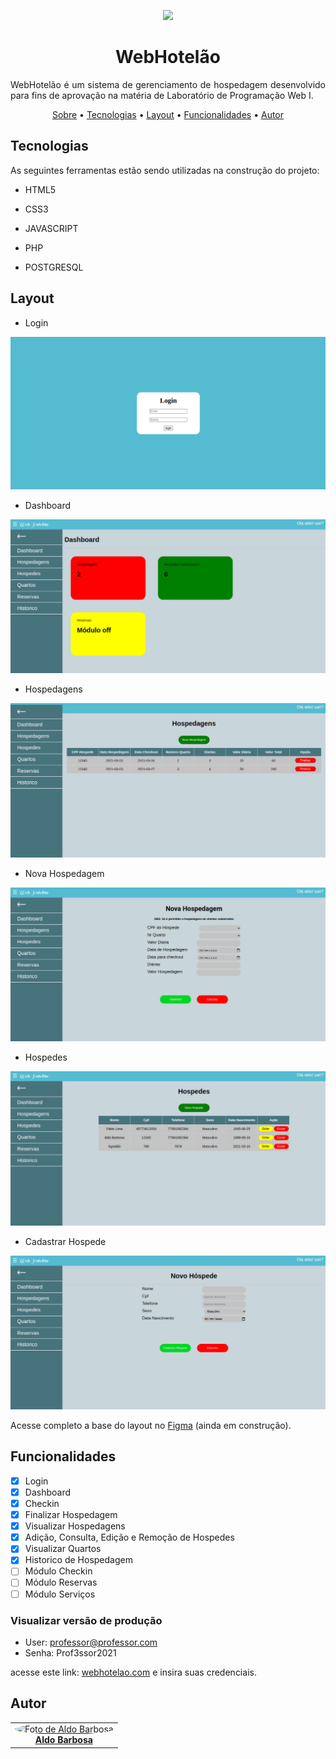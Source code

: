 
<p align="center" id="sobre"><img src="./public/img/logo.svg" width="100px"></p>

<h1 align="center">WebHotelão</h1>

<p align="justify">WebHotelão é um sistema de gerenciamento de hospedagem desenvolvido para fins de aprovação na matéria de Laboratório de Programação Web I.</p>

<p align="center">
  <a href="#sobre">Sobre</a> •
  <a href="#tecnologias">Tecnologias</a> •
  <a href="#layout">Layout</a> •
  <a href="#funcionalidades">Funcionalidades</a> •
  <a href="#autor">Autor</a>
</p>

<h2 id="tecnologias">Tecnologias</h2>

As seguintes ferramentas estão sendo utilizadas na construção do projeto:

- HTML5
- CSS3
- JAVASCRIPT

- PHP
- POSTGRESQL

<h2 id="layout">Layout</h2>

- Login

![Login](documentos/tela_login.png)

- Dashboard

![Dashboard](documentos/dashboard.png)

- Hospedagens

![Dashboard](documentos/read_hospedagens.png)

- Nova Hospedagem

![Dashboard](documentos/nova_hospedagem.png)

- Hospedes

![Dashboard](documentos/read_hospedes.png)

- Cadastrar Hospede

![Dashboard](documentos/cadastrar_hospede.png)

Acesse completo a base do layout no [Figma](https://www.figma.com/file/eOuryb8S4W1TTLD9mdyYkP/webhotelao?node-id=0%3A1) (ainda em construção).

<h2 id="funcionalidades">Funcionalidades</h2>

- [X] Login
- [X] Dashboard
- [X] Checkin
- [X] Finalizar Hospedagem
- [X] Visualizar Hospedagens
- [X] Adição, Consulta, Edição e Remoção de Hospedes
- [x] Visualizar Quartos
- [x] Historico de Hospedagem
- [ ] Módulo Checkin
- [ ] Módulo Reservas
- [ ] Módulo Serviços

<h3>Visualizar versão de produção</h3>

- User: professor@professor.com
- Senha: Prof3ssor2021

acesse este link: [webhotelao.com](https://webhotelao.herokuapp.com/app/login/login.php) e insira suas credenciais.

<h2 id="autor">Autor</h2>

<table align="center">
   <tr>
        <td align="center">
            <a href="https://github.com/oaldobarbosa">
                <img style="border-radius: 50%;" src="https://avatars.githubusercontent.com/u/77800438?s=460&u=7f35b038a34ff209ed116a7c0b36c784e1e7ab91&v=4" width="80px;" alt="Foto de Aldo Barbosa"/>
                <br/>
                <b>Aldo Barbosa</b>
            </a>
        </td>
  </tr>
</table>
